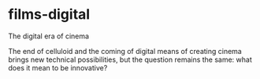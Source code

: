 # films-digital
The digital era of cinema

The end of celluloid and the coming of digital means of creating cinema brings new technical possibilities, but the question remains the same: what does it mean to be innovative? 
